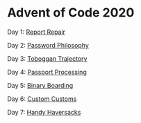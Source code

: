 # Advent of Code 2020

Day 1: [Report Repair](solutions/1/day1.md)

Day 2: [Password Philosophy](solutions/2/day2.md)

Day 3: [Toboggan Trajectory](solutions/3/day3.md)

Day 4: [Passport Processing](solutions/4/day4.md)

Day 5: [Binary Boarding](solutions/5/day5.md)

Day 6: [Custom Customs](solutions/6/day6.md)

Day 7: [Handy Haversacks](solutions/7/day7.md)
